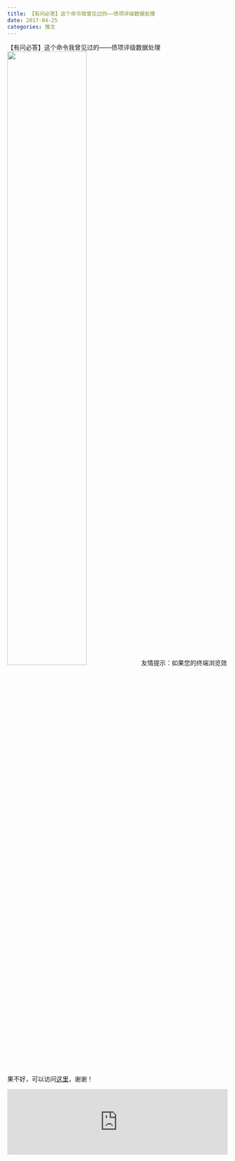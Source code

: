 ```yaml
---
title: 【有问必答】这个命令我曾见过的——债项评级数据处理
date: 2017-04-25
categories: 推文
---
```

【有问必答】这个命令我曾见过的——债项评级数据处理
<img src="http://mmbiz.qpic.cn/mmbiz_jpg/ACviaWTBFxhYBNiblvmeBeglfPjzeXEwASLxGkHLD2rIo9q3bu4GKbo0rib9y9QfYXgZy6yP7qdvSjajuzhThHjJA/0?wx_fmt.jpeg" style="width: 60%; height: auto;"/><!--more-->
友情提示：如果您的终端浏览效果不好，可以访问[这里](https://stata-club.github.io/stata_article/2017-04-25.html)，谢谢！
<iframe src="https://stata-club.github.io/stata_article/2017-04-25.html" id="iframepage" frameborder="0" scrolling="no" marginheight="0" marginwidth="0" width="100%" onLoad="iFrameHeight()"></iframe>
<script type="text/javascript" language="javascript">
function iFrameHeight() {
var ifm= document.getElementById("iframepage");
var subWeb = document.frames ? document.frames["iframepage"].document : ifm.contentDocument;   
if(ifm != null && subWeb != null) {
 ifm.height = subWeb.body.scrollHeight;
} 
} 
</script> 